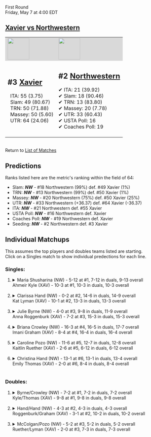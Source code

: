 First Round  
Friday, May 7 at 4:00 EDT
## [Xavier vs Northwestern](https://www.ncaa.com/game/5833673) 

<table><tr style="background-color: #d9d9d9 !important"><td><a href="#"><img src="https://www.ncaa.com/sites/default/files/images/logos/schools/x/xavier.70.png" width="70" height="70" /></a></td><td><a href="#"><img src="https://www.ncaa.com/sites/default/files/images/logos/schools/n/northwestern.70.png" width="70" height="70" /></a></td></tr><tr>
<td>  

<h2>#3 <a href="#">Xavier</a></h2>  
&nbsp; ITA: 55 (3.75)<br>  
&nbsp; Slam: 49 (80.67)<br>  
&nbsp; TRN: 50 (71.88)<br>  
&nbsp; Massey: 50 (5.60)<br>  
&nbsp; UTR: 64 (24.06)<br>  
<br>  

</td>
<td>  

<h2>#2 <a href="#">Northwestern</a></h2>  
&#10004; ITA: 21 (39.92)<br>  
&#10004; Slam: 18 (90.46)<br>  
&#10004; TRN: 13 (83.80)<br>  
&#10004; Massey: 20 (7.78)<br>  
&#10004; UTR: 33 (60.43)<br>  
&#10004; USTA Poll: 16<br>  
&#10004; Coaches Poll: 19<br>  
<br>  

</td>
</tr></table>  


<br>Return to [List of Matches](../index.md)  

## Predictions  

Ranks listed here are the metric's ranking within the field of 64:  
- Slam: ***NW*** - #18 Northwestern (99%) def. #49 Xavier (1%)  
- TRN: ***NW*** - #13 Northwestern (99%) def. #50 Xavier (1%)  
- Massey: ***NW*** - #20 Northwestern (75%) def. #50 Xavier (25%)  
- UTR: ***NW*** - #33 Northwestern (+36.37) def. #64 Xavier (-36.37)  
- ITA: ***NW*** - #21 Northwestern def. #55 Xavier  
- USTA Poll: ***NW*** - #16 Northwestern def. Xavier  
- Coaches Poll: ***NW*** - #19 Northwestern def. Xavier  
- Seeding: ***NW*** - #2 Northwestern def. #3 Xavier  

## Individual Matchups  
This assumes the top players and doubles teams listed are starting.  
Click on a Singles match to show individual predections for each line.  
### Singles:  

<ol>
<li><details>
<summary markdown="span">Maria Shusharina (NW) - 5-12 at #1, 7-12 in duals, 9-13 overall<br>Ahmeir Kyle (XAV) - 10-3 at #1, 10-3 in duals, 10-3 overall</summary>
<h4>Predictions</h4><ul>
<li>Slam: <b><i>NW</i></b> - Shusharina (85%) def. Kyle (15%)</li>  
<li>TRN: <b><i>NW</i></b> - Shusharina (84%) def. Kyle (16%)</li>  
<li>Massey: <b><i>NW</i></b> - Shusharina (75%) def. Kyle (25%)</li>  
<li>UTR: <b><i>NW</i></b> - Shusharina (99%) def. Kyle (1%)</li>  
<li>ITA: <b><i>XAV</i></b> - Kyle (4.79) def. Shusharina (3.92)</li>  
</ul></details>&nbsp;</li>
<li><details>
<summary markdown="span">Clarissa Hand (NW) - 0-2 at #2, 14-6 in duals, 14-9 overall<br>Kat Lyman (XAV) - 10-1 at #2, 13-3 in duals, 13-3 overall</summary>
<h4>Predictions</h4><ul>
<li>Slam: <b><i>NW</i></b> - Hand (84%) def. Lyman (16%)</li>  
<li>TRN: <b><i>NW</i></b> - Hand (84%) def. Lyman (16%)</li>  
<li>Massey: <b><i>NW</i></b> - Hand (75%) def. Lyman (25%)</li>  
<li>UTR: <b><i>NW</i></b> - Hand (99%) def. Lyman (1%)</li>  
<li>ITA: <b><i>NW</i></b> - Hand (4.82) def. Lyman (2.79)</li>  
</ul></details>&nbsp;</li>
<li><details>
<summary markdown="span">Julie Byrne (NW) - 4-0 at #3, 9-8 in duals, 11-9 overall<br>Anna Roggenburk (XAV) - 7-2 at #3, 15-3 in duals, 15-3 overall</summary>
<h4>Predictions</h4><ul>
<li>Slam: <b><i>NW</i></b> - Byrne (89%) def. Roggenburk (11%)</li>  
<li>TRN: <b><i>NW</i></b> - Byrne (84%) def. Roggenburk (16%)</li>  
<li>Massey: <b><i>NW</i></b> - Byrne (75%) def. Roggenburk (25%)</li>  
<li>UTR: <b><i>NW</i></b> - Byrne (99%) def. Roggenburk (1%)</li>  
<li>ITA: <b><i>XAV</i></b> - Roggenburk (2.75) def. Byrne (1.56)</li>  
</ul></details>&nbsp;</li>
<li><details>
<summary markdown="span">Briana Crowley (NW) - 16-3 at #4, 16-5 in duals, 17-7 overall<br>Imani Graham (XAV) - 8-4 at #4, 16-4 in duals, 16-4 overall</summary>
<h4>Predictions</h4><ul>
<li>Slam: <b><i>NW</i></b> - Crowley (93%) def. Graham (7%)</li>  
<li>TRN: <b><i>NW</i></b> - Crowley (92%) def. Graham (8%)</li>  
<li>Massey: <b><i>NW</i></b> - Crowley (75%) def. Graham (25%)</li>  
<li>UTR: <b><i>NW</i></b> - Crowley (99%) def. Graham (1%)</li>  
<li>ITA: <b><i>XAV</i></b> - Graham (2.45) def. Crowley (1.93)</li>  
</ul></details>&nbsp;</li>
<li><details>
<summary markdown="span">Caroline Pozo (NW) - 11-6 at #5, 12-7 in duals, 12-8 overall<br>Kaitlin Ruether (XAV) - 2-6 at #5, 6-12 in duals, 6-12 overall</summary>
<h4>Predictions</h4><ul>
<li>Slam: <b><i>NW</i></b> - Pozo (98%) def. Ruether (2%)</li>  
<li>TRN: <b><i>NW</i></b> - Pozo (99%) def. Ruether (1%)</li>  
<li>Massey: <b><i>NW</i></b> - Pozo (75%) def. Ruether (25%)</li>  
<li>UTR: <b><i>NW</i></b> - Pozo (99%) def. Ruether (1%)</li>  
<li>ITA: <b><i>NW</i></b> - Pozo (1.76) def. Ruether (0.00)</li>  
</ul></details>&nbsp;</li>
<li><details>
<summary markdown="span">Christina Hand (NW) - 13-1 at #6, 13-1 in duals, 13-4 overall<br>Emily Thomas (XAV) - 2-0 at #6, 8-4 in duals, 8-4 overall</summary>
<h4>Predictions</h4><ul>
<li>Slam: <b><i>NW</i></b> - Hand (95%) def. Thomas (5%)</li>  
<li>TRN: <b><i>NW</i></b> - Hand (96%) def. Thomas (4%)</li>  
<li>Massey: <b><i>NW</i></b> - Hand (75%) def. Thomas (25%)</li>  
<li>UTR: <b><i>NW</i></b> - Hand (99%) def. Thomas (1%)</li>  
<li>ITA: <b><i>NW</i></b> - Hand (2.48) def. Thomas (2.39)</li>  
</ul></details>&nbsp;</li>
</ol>

### Doubles:  

<ol>
<li><details>
<summary markdown="span">Byrne/Crowley (NW) - 7-2 at #1, 7-2 in duals, 7-2 overall<br>Kyle/Thomas (XAV) - 9-8 at #1, 9-8 in duals, 9-8 overall</summary>
<br>Sorry, we don't have any metrics for doubles matches</details>&nbsp;</li>
<li><details>
<summary markdown="span">Hand/Hand (NW) - 4-3 at #2, 4-3 in duals, 4-3 overall<br>Roggenburk/Graham (XAV) - 3-1 at #2, 10-2 in duals, 10-2 overall</summary>
<br>Sorry, we don't have any metrics for doubles matches</details>&nbsp;</li>
<li><details>
<summary markdown="span">McColgan/Pozo (NW) - 5-2 at #3, 5-2 in duals, 5-2 overall<br>Ruether/Lyman (XAV) - 2-0 at #3, 7-3 in duals, 7-3 overall</summary>
<br>Sorry, we don't have any metrics for doubles matches</details>&nbsp;</li>
</ol>